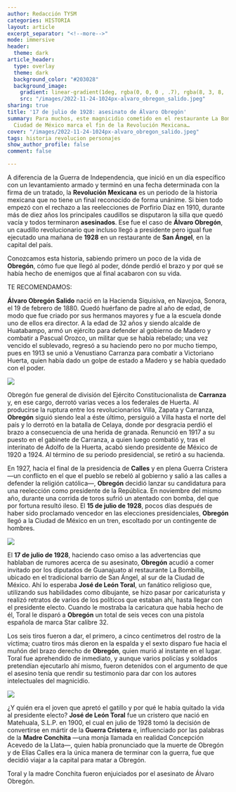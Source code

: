```yaml
---
author: Redacción TYSM
categories: HISTORIA
layout: article
excerpt_separator: "<!--more-->"
mode: immersive
header:
  theme: dark
article_header:
  type: overlay
  theme: dark
  background_color: "#203028"
  background_image:
    gradient: linear-gradient(1deg, rgba(0, 0, 0 , .7), rgba(8, 3, 8, .9))
    src: "/images/2022-11-24-1024px-alvaro_obregon_salido.jpeg"
sharing: true
title: '17 de julio de 1928: asesinato de Álvaro Obregón'
summary: Para muchos, este magnicidio cometido en el restaurante La Bombilla de la
  Ciudad de México marca el fin de la Revolución Mexicana…
cover: "/images/2022-11-24-1024px-alvaro_obregon_salido.jpeg"
tags: historia revolucion personajes
show_author_profile: false
comment: false

---
```

A diferencia de la Guerra de Independencia, que inició en un día específico con un levantamiento armado y terminó en una fecha determinada con la firma de un tratado, la **Revolución Mexicana** es un periodo de la historia mexicana que no tiene un final reconocido de forma unánime. Si bien todo empezó con el rechazo a las reelecciones de Porfirio Díaz en 1910, durante más de diez años los principales caudillos se disputaron la silla que quedó vacía y todos terminaron **asesinados**. Ese fue el caso de **Álvaro Obregón**, un caudillo revolucionario que incluso llegó a presidente pero igual fue ejecutado una mañana de **1928** en un restaurante de **San Ángel**, en la capital del país.

Conozcamos esta historia, sabiendo primero un poco de la vida de **Obregón**, cómo fue que llegó al poder, dónde perdió el brazo y por qué se había hecho de enemigos que al final acabaron con su vida.

TE RECOMENDAMOS:

**Álvaro Obregón Salido** nació en la Hacienda Siquisiva, en Navojoa, Sonora, el 19 de febrero de 1880. Quedó huérfano de padre al año de edad, de modo que fue criado por sus hermanos mayores y fue a la escuela donde uno de ellos era director. A la edad de 32 años y siendo alcalde de Huatabampo, armó un ejército para defender al gobierno de Madero y combatir a Pascual Orozco, un militar que se había rebelado; una vez vencido el sublevado, regresó a su haciendo pero no por mucho tiempo, pues en 1913 se unió a Venustiano Carranza para combatir a Victoriano Huerta, quien había dado un golpe de estado a Madero y se había quedado con el poder.

![](https://upload.wikimedia.org/wikipedia/commons/thumb/b/b7/Obreg%C3%B3n_Salido%2C_%C3%81lvaro.jpg/834px-Obreg%C3%B3n_Salido%2C_%C3%81lvaro.jpg)

Obregón fue general de división del Ejército Constitucionalista de **Carranza** y, en ese cargo, derrotó varias veces a los federales de Huerta. Al producirse la ruptura entre los revolucionarios Villa, Zapata y Carranza, **Obregón** siguió siendo leal a éste último, persiguió a Villa hasta el norte del país y lo derrotó en la batalla de Celaya, donde por desgracia perdió el brazo a consecuencia de una herida de granada. Renunció en 1917 a su puesto en el gabinete de Carranza, a quien luego combatió y, tras el interinato de Adolfo de la Huerta, acabó siendo presidente de México de 1920 a 1924. Al término de su periodo presidencial, se retiró a su hacienda.

En 1927, hacia el final de la presidencia de **Calles** y en plena Guerra Cristera —un conflicto en el que el pueblo se rebeló al gobierno y salió a las calles a defender la religión católica—, **Obregón** decidió lanzar su candidatura para una reelección como presidente de la República. En noviembre del mismo año, durante una corrida de toros sufrió un atentado con bomba, del que por fortuna resultó ileso. El **15 de julio de 1928**, pocos días después de haber sido proclamado vencedor en las elecciones presidenciales, **Obregón** llegó a la Ciudad de México en un tren, escoltado por un contingente de hombres.

![](https://upload.wikimedia.org/wikipedia/commons/thumb/1/19/OBREGON%2C_ALVARO._GENERAL_OF_MEXICO_LCCN2016868544.jpg/754px-OBREGON%2C_ALVARO._GENERAL_OF_MEXICO_LCCN2016868544.jpg)

El **17 de julio de 1928**, haciendo caso omiso a las advertencias que hablaban de rumores acerca de su asesinato, **Obregón** acudió a comer invitado por los diputados de Guanajuato al restaurante La Bombilla, ubicado en el tradicional barrio de San Ángel, al sur de la Ciudad de México. Ahí lo esperaba **José de León Toral**, un fanático religioso que, utilizando sus habilidades como dibujante, se hizo pasar por caricaturista y realizó retratos de varios de los políticos que estaban ahí, hasta llegar con el presidente electo. Cuando le mostraba la caricatura que había hecho de él, Toral le disparó a **Obregón** un total de seis veces con una pistola española de marca Star calibre 32.

Los seis tiros fueron a dar, el primero, a cinco centímetros del rostro de la víctima; cuatro tiros más dieron en la espalda y el sexto disparo fue hacia el muñón del brazo derecho de **Obregón**, quien murió al instante en el lugar. Toral fue aprehendido de inmediato, y aunque varios policías y soldados pretendían ejecutarlo ahí mismo, fueron detenidos con el argumento de que el asesino tenía que rendir su testimonio para dar con los autores intelectuales del magnicidio. 

![](https://upload.wikimedia.org/wikipedia/commons/9/9a/JoseDeLeonToral_%28cropped%29.JPG)

¿Y quién era el joven que apretó el gatillo y por qué le había quitado la vida al presidente electo? **José de León Toral** fue un cristero que nació en Matehuala, S.L.P. en 1900, el cual en julio de 1928 tomó la decisión de convertirse en mártir de la **Guerra Cristera** e, influenciado por las palabras de la **Madre Conchita** —una monja llamada en realidad Concepción Acevedo de la Llata—, quien había pronunciado que la muerte de Obregón y de Elías Calles era la única manera de terminar con la guerra, fue que decidió viajar a la capital para matar a Obregón.

Toral y la madre Conchita fueron enjuiciados por el asesinato de Álvaro Obregón. 